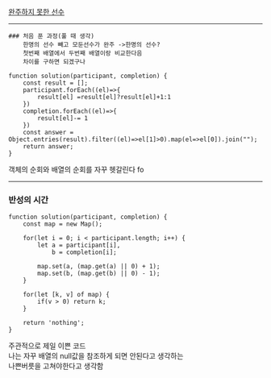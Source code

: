 [완주하지 못한 선수](https://programmers.co.kr/learn/courses/30/lessons/42576?language=javascript)

---
    ### 처음 푼 과정(풀 때 생각)
        한명의 선수 빼고 모둔선수가 완주 ->한명의 선수?
        첫번째 배열에서 두번째 배열이랑 비교한다음
        차이를 구하면 되겠구나

```JS
function solution(participant, completion) {
    const result = [];
    participant.forEach((el)=>{
        result[el] =result[el]?result[el]+1:1
    })
    completion.forEach((el)=>{
        result[el]-= 1
    })
    const answer = Object.entries(result).filter((el)=>el[1]>0).map(el=>el[0]).join("");
    return answer;
}
```

객체의 순회와 배열의 순회를 자꾸 헷갈린다
fo

---

### 반성의 시간 

```JS
function solution(participant, completion) {
    const map = new Map();

    for(let i = 0; i < participant.length; i++) {
        let a = participant[i], 
            b = completion[i];

        map.set(a, (map.get(a) || 0) + 1);
        map.set(b, (map.get(b) || 0) - 1);
    }

    for(let [k, v] of map) {
        if(v > 0) return k;
    }

    return 'nothing';
}
```
주관적으로 제일 이쁜 코드   
나는 자꾸 배열의 null값을 참조하게 되면 안된다고 생각하는   
나쁜버릇을 고쳐야한다고 생각함   